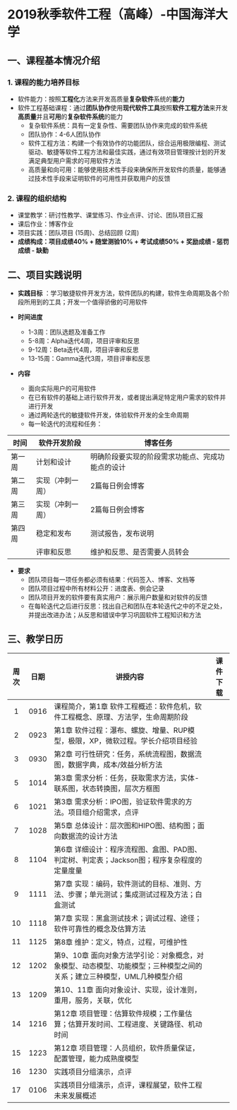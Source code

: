 # 2019秋季软件工程（高峰）-中国海洋大学

## 一、课程基本情况介绍

### 1. 课程的能力培养目标
   
- 软件能力：按照**工程化**方法来开发高质量**复杂软件**系统的**能力**
- 软件工程基础课程：通过**团队协作**使用**现代软件工具**按照**软件工程方法**来开发**高质量**并且**可用**的**复杂软件系统**的能力
    - 复杂软件系统：具有一定复杂性、需要团队协作来完成的软件系统
    - 团队协作：4-6人团队协作
    - 软件工程方法：构建一个有效协作的功能团队，综合运用极限编程、测试驱动、敏捷等软件工程方法和最佳实践，通过有效项目管理按计划的开发满足典型用户需求的可用软件方法
    - 高质量和向可用：能够使用技术性手段来确保所开发软件的质量，能够通过技术性手段来证明软件的可用性并获取用户的反馈

### 2. 课程的组织结构
- 课堂教学：研讨性教学、课堂练习、作业点评、讨论、团队项目汇报
- 课后作业：博客作业
- 项目实践：团队项目 (15周)、总结回顾 (2周)
- **成绩构成：项目成绩40% + 随堂测验10% + 考试成绩50% + 奖励成绩 - 惩罚成绩 - 缺勤**

## 二、项目实践说明

- **实践目标** ：学习敏捷软件开发方法，软件团队的构建，软件生命周期及各个阶段所用到的工具；开发一个值得骄傲的可用软件

- **时间进度**
  - 1-3周：团队选题及准备工作
  - 5-8周：Alpha迭代4周，项目评审和反思
  - 9-12周：Beta迭代4周，项目评审和反思
  - 13-15周：Gamma迭代3周，项目评审和反思
- **内容**
  - 面向实际用户的可用软件
  - 在已有软件的基础上进行软件开发，或者提出满足特定用户需求的软件并进行开发
  - 通过两轮迭代的敏捷软件开发，体验软件开发的全生命周期
  - 每一轮迭代的流程和任务：
  
| 时间|软件开发阶段|博客任务|
|----------|-------------|------|
| 第一周 |计划和设计 |明确阶段要实现的阶段需求功能点、完成功能点的设计|
| 第二周 |实现（冲刺一周）|2篇每日例会博客|
| 第三周 |实现（冲刺一周）|2篇每日例会博客|
| 第四周 |稳定和发布|测试报告，发布说明
||评审和反思|维护和反思、是否需要人员转会|

- **要求**
  -   团队项目每一项任务都必须有结果：代码签入、博客、文档等
  -   团队项目过程中所有材料公开：进度表、例会记录
  -   团队项目开发的软件要有真实用户：展示用户数量和对软件的反馈
  -   在每轮迭代之后进行反思：找出自己和团队在本轮迭代之中的不足之处，并提出改进办法；从反思和错误中学习巩固软件工程知识和方法

## 三、教学日历

| 周次|日期|讲授内容|课件下载|
|:-:|:-:|-|:-:|
|1|0916|课程简介，第1章 软件工程概述：软件危机，软件工程概念、原理、方法学，生命周期阶段||
|2|0923|第1章 软件过程：瀑布、螺旋、增量、RUP模型，极限，XP，微软过程。学长介绍项目经验||
|3|0930|第2章 可行性研究：任务，系统流程图，数据流图，数据字典，成本/效益分析方法||
|5|1014|第3章 需求分析：任务，获取需求方法，实体-联系图，状态转换图，层次方框图||
|6|1021|第3章 需求分析：IPO图，验证软件需求的方法。项目组介绍需求，点评||
|7|1028|第5章 总体设计：层次图和HIPO图、结构图；面向数据流的设计方法||
|8|1104|第6章 详细设计：程序流程图、盒图、PAD图、判定树、判定表；Jackson图；程序复杂程度的定量度量||
|9|1111|第7章 实现：编码，软件测试的目标、准则、方法、步骤；单元测试；集成测试过程及方法；白盒测试||
|10|1118|第7章 实现：黑盒测试技术；调试过程、途径；软件可靠性的概念及估算方法||
|11|1125|第8章 维护：定义，特点，过程，可维护性||
|12|1202|第9、10章 面向对象方法学引论：对象概念，对象模型、动态模型、功能模型；三种模型之间的关系；建立三种模型，UML几种模型介绍||
|13|1209|第10、11章 面向对象设计、实现，设计准则，重用，服务，关联，优化||
|14|1216|第12章 项目管理：估算软件规模；工作量估算；估算开发时间、工程进度、关键路径、机动时间||
|15|1223|第12章 项目管理：人员组织，软件质量保证，配置管理，能力成熟度模型||
|16|1230|实践项目分组演示，点评||
|17|0106|实践项目分组演示，点评，课程展望，软件工程未来发展概述||














